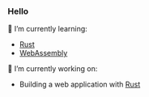 ### Hello

<!--
**seanpmyers/seanpmyers** is a ✨ _special_ ✨ repository because its `README.md` (this file) appears on your GitHub profile.

Here are some ideas to get you started:

- 🔭 I’m currently working on ...
- 🌱 I’m currently learning ...
- 👯 I’m looking to collaborate on ...
- 🤔 I’m looking for help with ...
- 💬 Ask me about ...
- 📫 How to reach me: ...
- 😄 Pronouns: ...
- ⚡ Fun fact: ...
-->
🌱 I’m currently learning:

- [Rust](https://www.rust-lang.org/)
- [WebAssembly](https://webassembly.org/)

🔭 I’m currently working on:

- Building a web application with [Rust](https://www.rust-lang.org/)
